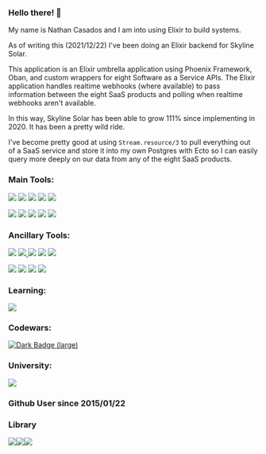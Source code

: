 ### Hello there! 👋

My name is Nathan Casados and I am into using Elixir to build systems.

As of writing this (2021/12/22) I've been doing an Elixir backend for Skyline Solar.

This application is an Elixir umbrella application using Phoenix Framework, Oban, and custom wrappers for eight Software as a Service APIs. The Elixir application handles realtime webhooks (where available) to pass information between the eight SaaS products and polling when realtime webhooks aren't available.

In this way, Skyline Solar has been able to grow 111% since implementing in 2020. It has been a pretty wild ride.

I've become pretty good at using `Stream.resource/3` to pull everything out of a SaaS service and store it into my own Postgres with Ecto so I can easily query more deeply on our data from any of the eight SaaS products.

### Main Tools:

<a id="phoenix_framework_link" href="https://www.phoenixframework.org/"><img id="phoenix_framework" src="https://img.shields.io/badge/phoenix_framework-E95122?style=for-the-badge&logo=phoenix_framework&logoColor=white"></a> <a id="elixir_link" href="https://elixir-lang.org/"><img id="elixir" src="https://img.shields.io/badge/Elixir-4B275F?style=for-the-badge&logo=elixir&logoColor=white"></a> <a id="tailwind_link" href="https://tailwindcss.com/"><img id="tailwindcss" src="https://img.shields.io/badge/Tailwind_CSS-38B2AC?style=for-the-badge&logo=tailwind-css&logoColor=white"></a> <a id="alpinejs_link" href="https://alpinejs.dev/"><img id="alpinejs" src="https://img.shields.io/badge/AlpineJS-8BC0D0?style=for-the-badge&logo=alpine.js&logoColor=black"></a> <a id="liveview_link" href="https://github.com/phoenixframework/phoenix_live_view"><img id="liveview" src="https://img.shields.io/badge/liveview-E95122?style=for-the-badge&logo=liveview&logoColor=white"></a>

<a id="postgres_link" href="https://www.postgresql.org/"><img id="postgresql" src="https://img.shields.io/badge/PostgreSQL-316192?style=for-the-badge&logo=postgresql&logoColor=white"></a> <a id="visual_studio_code_link" href="https://code.visualstudio.com/"><img id="visual_studio_code" src="https://img.shields.io/badge/Visual_Studio_Code-0078D4?style=for-the-badge&logo=visual%20studio%20code&logoColor=white"></a> <a id="docker_link" href="https://www.docker.com/"><img id="docker" src="https://img.shields.io/badge/Docker-2CA5E0?style=for-the-badge&logo=docker&logoColor=white"></a> <a id="ubuntu_link" href="https://ubuntu.com/"><img id="ubuntu" src="https://img.shields.io/badge/Ubuntu-E95420?style=for-the-badge&logo=ubuntu&logoColor=white"></a> <a id="oban_link" href="https://github.com/sorentwo/oban"><img id="oban" src="https://img.shields.io/badge/oban-186328?style=for-the-badge&logo=oban&logoColor=white"></a>

### Ancillary Tools:

<a id="gimp_link" href="https://www.gimp.org/"><img id="gimp" src="https://img.shields.io/badge/gimp-5C5543?style=for-the-badge&logo=gimp&logoColor=white"></a> <a id="python_link" href="https://www.python.org/"><img id="python" src="https://img.shields.io/badge/Python-3776AB?style=for-the-badge&logo=python&logoColor=white"> <a id="npm_link" href="https://www.npmjs.com/"><img id="npm" src="https://img.shields.io/badge/npm-CB3837?style=for-the-badge&logo=npm&logoColor=white"></a> <a id="node_link" href="https://nodejs.org/en/"><img id="node.js" src="https://img.shields.io/badge/Node.js-339933?style=for-the-badge&logo=nodedotjs&logoColor=white"></a> <a id="shell_link" href="https://ss64.com/"><img id="shell_script" src="https://img.shields.io/badge/Shell_Script-121011?style=for-the-badge&logo=gnu-bash&logoColor=white"></a>

<a id="typescript_link" href="https://www.typescriptlang.org/"><img id="typescript" src="https://img.shields.io/badge/TypeScript-007ACC?style=for-the-badge&logo=typescript&logoColor=white"></a> <a id="markdown_link" href="https://www.markdownguide.org/cheat-sheet/"><img id="markdown" src="https://img.shields.io/badge/Markdown-000000?style=for-the-badge&logo=markdown&logoColor=white"></a> <a id="windows_link" href="https://www.microsoft.com/en-us/windows?r=1"><img id="windows" src="https://img.shields.io/badge/Windows-0078D6?style=for-the-badge&logo=windows&logoColor=white"></a> <a id="postman_link" href="https://www.postman.com/"><img id="postman" src="https://img.shields.io/badge/Postman-FF6C37?style=for-the-badge&logo=Postman&logoColor=white"></a>

### Learning:

<a id="twilio_link" href="https://www.twilio.com/"><img id="twilio" src="https://img.shields.io/badge/Twilio-F22F46?style=for-the-badge&logo=Twilio&logoColor=white"></a>

### Codewars:

<a href="https://www.codewars.com/users/marth141"><img alt="Dark Badge (large)" class="hidden dark:block" src="https://www.codewars.com/users/marth141/badges/small"></a>

### University:
<a id="uvu_link" href="https://www.uvu.edu/ist/"><img id="uvu" src="https://img.shields.io/badge/uvu_bachelor:_information_technology:_network_admin_and_cybersecurity-275D38?style=for-the-badge&logo=uvu&logoColor=white"></a>

### Github User since 2015/01/22
  
### Library

<html>
<head>
<style>
  library_img: {
    margin-left: 5px;
  }
</style>
  </head>
  <body>
  

<img id="pragmatic_programmer" src="https://pragprog.com/titles/tpp20/tpp20-small.jpg" class="library_img"><img id="programming_ecto" src="https://pragprog.com/titles/wmecto/wmecto-small.jpg" class="library_img"><img id="bee_book" src="https://pragprog.com/titles/jgotp/jgotp-small.jpg" class="library_img">
  </body>
</html>
